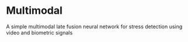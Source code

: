# Multimodal
A simple multimodal late fusion neural network for stress detection using video and biometric signals 
